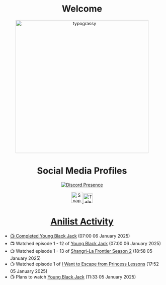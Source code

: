 <div align="center">

# Welcome
<a href="https://github.com/kawarimidoll/typograssy">
    <img alt="typograssy" src="https://typograssy.deno.dev/api?text=%E3%82%88%E3%81%86%E3%81%93%E3%81%9D%E3%81%BF%E3%81%AA%E3%81%95%E3%82%93%20-%20Sheby--&&l0=none&l1=82d9d0&l2=027353&l3=038c4c&l4=01402e&bg=none&frame=none&speed=100&comment=" width="421.99">
</a>

</div>

<div align="center">

# Social Media Profiles

[![Discord Presence](https://lanyard.cnrad.dev/api/612532963938271232)](https://discord.com/users/612532963938271232)


<a href="https://www.snapchat.com/add/a.sheby" title="Snapchat Profile">
    <img src="https://www.freepnglogos.com/uploads/snapchat-logo-png-0.png" width="35" alt="Snapchat Logo" />


<a href="https://t.me/ASheby" title="Telegram Profile">
    <img src="https://www.freepnglogos.com/uploads/telegram-logo-png-0.png" width="30" alt="Telegram Logo" />


</div>

<div align="center">

# Anilist Activity

</div>

<!-- ANILIST_ACTIVITY:start -->

-   📺 Completed [Young Black Jack](https://anilist.co/anime/21187) (07:00 06 January 2025)
-   📺 Watched episode 1 - 12 of [Young Black Jack](https://anilist.co/anime/21187) (07:00 06 January 2025)
-   📺 Watched episode 1 - 13 of [Shangri-La Frontier Season 2](https://anilist.co/anime/176508) (18:58 05 January 2025)
-   📺 Watched episode 1 of [I Want to Escape from Princess Lessons](https://anilist.co/anime/170650) (17:52 05 January 2025)
-   📺 Plans to watch [Young Black Jack](https://anilist.co/anime/21187) (11:33 05 January 2025)

<!-- ANILIST_ACTIVITY:end -->
